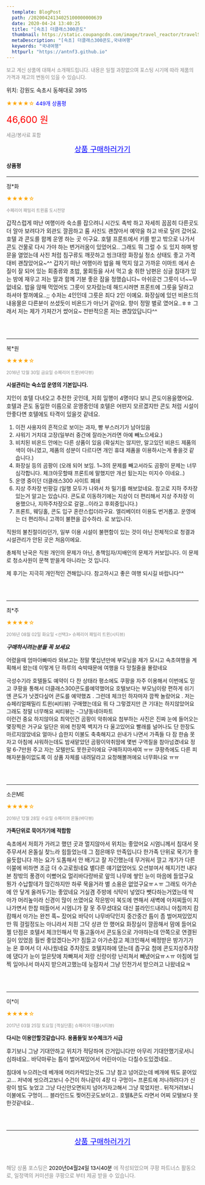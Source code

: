```yaml
---
  template: BlogPost
  path: /20200424134025100000000639
  date: 2020-04-24 13:40:25
  title: "[속초] 더클래스300콘도"
  thumbnail: https://static.coupangcdn.com/image/travel_reactor/travelSeller/hotel/A00116914/07e670ef-0c13-4d0f-ae23-7b75bc6d9097.jpg
  metaDescription: "[속초] 더클래스300콘도,국내여행"
  keywords: "국내여행"
  httpurl: "https://antnf3.github.io"
---
```

  
<span style="color: #888;font-size:0.8rem">보고 계신 상품에 대해서 소개해드립니다.
내용은 일절 과장없으며 포스팅 시기에 따라 제품의 가격과 재고의 변동이 있을 수 있습니다.</span>
  
<span style="font-size: 0.9rem;">위치: 강원도 속초시 동해대로 3915 </span>
  
<span style="color: orange;">★★★★☆</span> <span style="color: blue;font-size: 0.85rem;">449개 상품평</span>
  
<span style="color: red;font-size: 1.5rem;">46,600 원</span>
  
<span style="color: #888;font-size:0.8rem">세금/봉사료 포함</span>





<p align="center"><a href="http://me2.do/GvF5GS2m" style="font-size: 1.2rem; color: blue;">상품 구매하러가기</a></p>

#### 상품평
  
---
  
정*화
    
<span style="color: orange;">★★★★☆</span>
    
<span style="color: #888;font-size:0.7rem">수페리어 패밀리 트윈룸 도시전망</span>
    

    
<span style="font-size: 0.9rem;">갑작스럽게 떠난 여행이라 숙소를 잡으려니 시간도 촉박 하고 자세히 꼼꼼히 다른곳도 더 알아 보려다가 외관도 깔끔하고 룸 사진도 괜찮아서 예약을 하고 바로 달려 갔어요.
호텔 과 콘도를 함께 운영 하는 곳 이구요.
호텔 프론트에서 키를 받고 밖으로 나가서 콘도 건물로 다시 가야 하는 번거러움이 있었어요..
그래도 뭐 그럴 수 도 있지 하며 방문을 열었는데
사진 처럼 침구류도 깨끗하고 씽크대랑 화장실 청소 상태도 좋고 가격대비 괜찮았어요~^^
갑자기 떠난 여행이라 밥을 해 먹지 않고 가까운 이마트 에서 손질이 잘 되어 있는 회종류와 초밥, 물회등을 사서 먹고 술 취한 남편은 싱글 침대가 있는 방에 재우고 저는 딸과 함께 기분 좋은 잠을 청했습니다~
아쉬운건 그릇이 너~~무 없네요.
밥을 않해 먹었어도 그릇이 모자랐는데 해드시려면 프론트에 그릇을 달라고 하셔야 할꺼예요..;;
수저는 4인인데 그릇은 죄다 2인 이예요.
화장실에 있던 비욘드의 내용물은 다른분이 쓰셨듯이 비욘드가 아닌거 같아요. 
향이 정말 별로 였어요..ㅎㅎ
그래서 저는 제가 가져간거 썼어요~
전반적으론 저는 괜찮았답니다^^</span>
    
<br>
<br>

---
  
복*원
    
<span style="color: orange;">★★★★☆</span>
    
<span style="color: #888;font-size:0.7rem">2016년 12월 30일 금요일 슈페리어 트윈(바다뷰)</span>
    
<span style="font-size:0.85rem">**시설관리는 숙소업 운영의 기본입니다.**</span>
    
<span style="font-size: 0.9rem;">지인이 호텔 다녀오고 추천한 곳인데, 저희 일행이 4명이다 보니 콘도이용을했어요.
호텔과 콘도 동일한 이름으로 운영중인데 호텔은 어떤지 모르겠지만
콘도 처럼 시설이 안좋다면 호텔에도 타격이 있을것 같네요.

1. 이전 사용자의 흔적으로 보이는 과자, 빵 부스러기가 남아있음 
2. 샤워기 거치대 고장(일부러 중간에 잘라논거라면 아예 빼노으세요.)
3. 비치된 비욘드 안에는 다른 상품이 있음
   (확실치는 않지만, 알고있던 비욘드 제품의 색이 아니였고, 
    제품의 성분이 다르다면 개인 휴대 제품을 이용하시는게 좋을것 같습니다.)
4. 화장실 등의 곰팡이
   (오래 되어 보임. 1~3의 문제를 빼고서라도 곰팡이 문제는 너무 심각합니다.
    체크아웃할때 프론트에 말했지만 개선 됬는지는 미지수 이네요..)
5. 운영 중이던 더클래스300 사이트 폐쇄
6. 지상 주차장 빈팡길
   (일행 모두가 나와서 차 밀기를 해보았네요. 참고로 지하 주차장 있는거 알고는 있습니다.
    콘도로 이동하기에는 지상이 더 편리해서 지상 주차장 이용했으나, 지하주차장으로 갈걸...이라고 후회중입니다.)
7. 프론트, 웨딩홀, 콘도 입구 혼란스럽더라구요. 엘리베이터 이용도 번거롭고.
   운영에는 더 편리하니 고객이 불편을 감수하라. 로 보입니다.

직원의 불친절이라던가, 일부 이용 시설이 불편함이 있는 것이 아닌 
전체적으로 청결과 시설관리가 안된 곳은 처음이에요.

총체적 난국은 직원 개인의 문제가 아닌, 총책임자/지배인의 문제가 커보입니다.
이 문제로 청소사원이 문책 받을게 아니라는 것 입니다.

제 후기는 지극히 개인적인 견해입니다. 참고하시고 좋은 여행 되시길 바랍니다^^</span>
    
<br>
<br>

---
  
최*주
    
<span style="color: orange;">★★★★☆</span>
    
<span style="color: #888;font-size:0.7rem">2016년 08월 02일 화요일 <선택3> 슈페리어 패밀리 트윈(시티뷰)</span>
    

    
<span style="font-size: 0.9rem;">***구매하시려는분들 꼭 보세요*** 

어렸을때 엄마아빠따라 와보고는 정말 몇십년만에 부모님을 제가 모시고 속초여행을 계획해서 왔는데 이렇게 단 하루의 숙박때문에 여행을 다 망칠줄을 몰랐네요 

극성수기라 호텔들도 예약이 다 찬 상태라 평소에도 쿠팡을 자주 이용해서 이번에도 믿고 쿠팡을 통해서 더클래스300콘도를예약했어요 호텔보다는 부모님이랑 편하게 쉬기엔 콘도가 낫겠다싶어 콘도를 예약했죠 . 그런데 체크인 하자마자 깜짝 놀랐어요 . 
저는 슈페리얼패밀리 트윈(씨티뷰) 구매했는데요 뭐 다 그렇겠지만 큰 기대는 하지않았어요 그래도 정말 너무해요 
씨티뷰는 -그냥동네아파트  
이런건 중요 하지않아요 최악인건 곰팡이 악취에요 첨부하는 사진은 진짜 눈에 들어오는 몇장찍은 거구요 일단은 위에 천장쪽 벽지가 다 울고있어요 빨래를 널어나도 단 한장도 마르지않았네요 얼마나 습한지 이불도 축축해지고 쉰내가 나면서 가족들 다 잠 한숨 못자고 아침에 샤워하는데도 밤새맡았던 곰팡이악취땀에 몇번 구역질을 참아넘겼네요 
정말 6-7만원 주고 자는 모텔만도 못한곳이에요 
구매하지마세여 ㅠㅠ 
쿠팡측에도 다른 피해자분들이없도록 이 상품 자체를 내려달라고 요청해볼꺼에요 너무화나요 ㅠㅠ</span>
    
<br>
<br>

---
  
소은ME
    
<span style="color: orange;">★★★★☆</span>
    
<span style="color: #888;font-size:0.7rem">2016년 12월 28일 수요일 슈페리어 온돌(바다뷰)</span>
    
<span style="font-size:0.85rem">**가족단위로 묵어가기에 적합함**</span>
    
<span style="font-size: 0.9rem;">속초에서 저희가 가려고 했던 곳과 멀지않아서 위치는 좋았어요 시엄니께서 침대서 못 주무셔서 온돌실 찾느라 힘들었는데 그 점은매우 만족입니다 한가족 단위로 묵기가 좋을듯합니다
까는 요가 도톰해서 안 배기고 잘 자긴했는데 무거워서 깔고 개기가 다른이불에 비하면 조금 더 수고로웠네요
별다른 얘기없었어도 오션뷰여서 해지기전 내다본 창밖의 풍경이 이뻤어요 멀리바다랑바로 앞의 나무에 쌓인 눈이 마음에 들었구요
뭔가 수납할데가 많긴하지만 하루 묵을거라 별 소용은 없었구요ㅠㅅㅠ 그래도 아가손에 안 닿게 올려두기는 좋았네요
 거실겸 주방에 식탁이 넣었다 뺏다하는거였는데 딱 아가 머리높이라 신경이 많이 쓰였어요 
 작은방이 복도에 면해서 새벽에 아저찌들이 지나가면서 한참 떠들어서 시엄니가 잘 못 주무셨대요 대신 블라인드내리니 아침까지 캄캄해서 아가는 완전 푹~ 잤어요
 바닥이 나무바닥인지 중간중간 틈이 좀 벌어져있었지만 뭐 걸릴정도는 아니라서 저흰 그닥 상관 안 했어요
화장실이 깔끔해서 맘에 들어요
 젤 단점은 호텔서 체크인해서 막 돌고돌아서 콘도동으로 가야하는데  안쪽으로 연결된 길이 있었음 훨씬 좋았겠다는거? 짐들고 아가손잡고 체크인해서 배정받은 방가기가 눈 온 후여서 더 사나웠네요
 주차장도 호텔지하에 댔는데 좁구요 첨에 콘도지상주차장에 댔다가 눈이 얼은탓에 차빠져서 저랑 신랑이랑 난리쳐서 빼냈어요ㅠㅅㅠ
 아침에 일찍 일어나서 마사지 받으려고했는데 늦잠자서 그냥 인천가서 받으려고 나왔네요ㅋ</span>
    
<br>
<br>

---
  
이*이
    
<span style="color: orange;">★★★★☆</span>
    
<span style="color: #888;font-size:0.7rem">2017년 03월 25일 토요일 [객실단품] 슈페리어 더블(시티뷰)</span>
    
<span style="font-size:0.85rem">**다시는 이용안할것같습니다.  용품들및 보수체크가 시급**</span>
    
<span style="font-size: 0.9rem;">후기보니 그냥 기대안하고 위치가 적당하여 간거입니다만
아무리 기대안했기로서니 심하네요..
바닥마루는 틈이 벌어져있어서
어린아이는 다칠수도있겠네요..

침대에 누으려는데
베개에 머리카락있는것도 그냥 참고 넘어갔는데
베개에 뭐도 묻어있고...
저녁에 씻으려고보니 수건이 하나같이 4장 다 구멍이~
프론트에 저나하려다가 신랑이 밤도 늦었고 그냥 다신안오면되지
넘어가자고해서 그냥 묵었지만..
뒤적거려보니 이불에도 구멍이....
블라인드도 찢어진곳도보이고..
호텔&콘도 라면서 어찌 모텔보다 못한것같네요..</span>
    
<br>
<br>


  
---
  
<p align="center"><a href="http://me2.do/GvF5GS2m" style="font-size: 1.2rem; color: blue;">상품 구매하러가기</a></p>
  
<br>
  
<span style="font-size: 0.85rem; color: #888;">해당 상품 포스팅은 <span style="color: #000;"> 2020년04월24일 13시40분 </span> 에 작성되었으며 쿠팡 파트너스 활동으로, 일정액의 커미션을 쿠팡으로 부터 제공 받을 수 있습니다.</span>